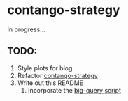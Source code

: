 # contango-strategy

In progress...

## TODO:

1. Style plots for blog
2. Refactor [contango-strategy](./contango-strategy.Rmd)
3. Write out this README
   1. Incorporate the [big-query script](scripts/spy_strangle_pnl.sql)

